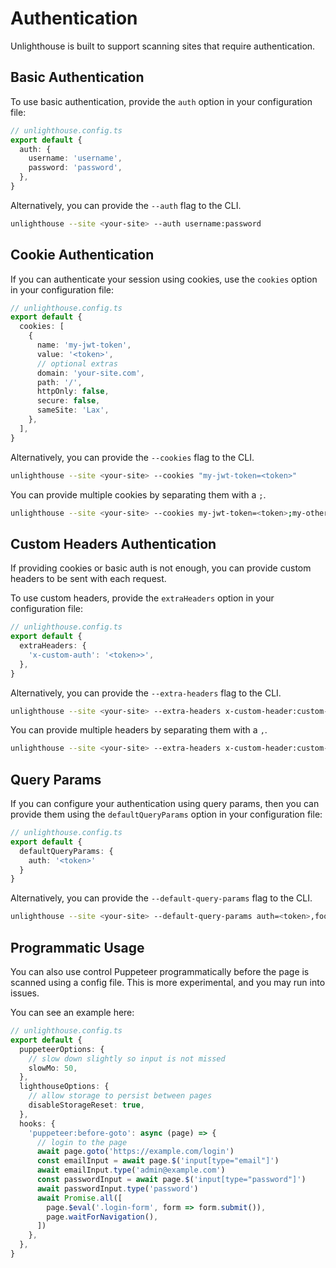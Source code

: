 # Authentication

Unlighthouse is built to support scanning sites that require authentication. 

## Basic Authentication

To use basic authentication, provide the `auth` option in your configuration file:

```ts
// unlighthouse.config.ts
export default {
  auth: {
    username: 'username',
    password: 'password',
  },
}
```

Alternatively, you can provide the `--auth` flag to the CLI.

```bash
unlighthouse --site <your-site> --auth username:password
```

## Cookie Authentication

If you can authenticate your session using cookies, use the `cookies` option in your configuration file:

```ts
// unlighthouse.config.ts
export default {
  cookies: [
    {
      name: 'my-jwt-token',
      value: '<token>',
      // optional extras
      domain: 'your-site.com',
      path: '/',
      httpOnly: false,
      secure: false,
      sameSite: 'Lax',
    },
  ],
}
```

Alternatively, you can provide the `--cookies` flag to the CLI.

```bash
unlighthouse --site <your-site> --cookies "my-jwt-token=<token>"
```

You can provide multiple cookies by separating them with a `;`.

```bash
unlighthouse --site <your-site> --cookies my-jwt-token=<token>;my-other-cookie=value
```

## Custom Headers Authentication

If providing cookies or basic auth is not enough, you can provide custom headers to be sent with each request.

To use custom headers, provide the `extraHeaders` option in your configuration file:

```ts
// unlighthouse.config.ts
export default {
  extraHeaders: {
    'x-custom-auth': '<token>>',
  },
}
```

Alternatively, you can provide the `--extra-headers` flag to the CLI.

```bash
unlighthouse --site <your-site> --extra-headers x-custom-header:custom-value
```

You can provide multiple headers by separating them with a `,`.

```bash
unlighthouse --site <your-site> --extra-headers x-custom-header:custom-value,x-other-header:other-value
```

## Query Params

If you can configure your authentication using query params,
then you can provide them using the `defaultQueryParams` option in your configuration file:

```ts
// unlighthouse.config.ts
export default {
  defaultQueryParams: {
    auth: '<token>'
  }
}
```

Alternatively, you can provide the `--default-query-params` flag to the CLI.

```bash
unlighthouse --site <your-site> --default-query-params auth=<token>,foo=bar
```


## Programmatic Usage

You can also use control Puppeteer programmatically before the page is scanned using a config file.
This is 
more experimental, and you may run into issues.

You can see an example here:

```ts
// unlighthouse.config.ts
export default {
  puppeteerOptions: {
    // slow down slightly so input is not missed
    slowMo: 50,
  },
  lighthouseOptions: {
    // allow storage to persist between pages
    disableStorageReset: true,
  },
  hooks: {
    'puppeteer:before-goto': async (page) => {
      // login to the page
      await page.goto('https://example.com/login')
      const emailInput = await page.$('input[type="email"]')
      await emailInput.type('admin@example.com')
      const passwordInput = await page.$('input[type="password"]')
      await passwordInput.type('password')
      await Promise.all([
        page.$eval('.login-form', form => form.submit()),
        page.waitForNavigation(),
      ])
    },
  },
}
```
